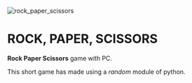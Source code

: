 ![rock_paper_scissors](https://user-images.githubusercontent.com/68422551/111865065-98f8d780-8986-11eb-88c0-309e78d09975.png)
# ROCK, PAPER, SCISSORS
**Rock Paper Scissors** game with PC.

This short game has made using a *random* module of python.
